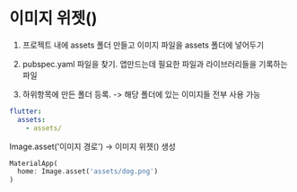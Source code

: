 # 이미지 위젯()

1. 프로젝트 내에 assets 폴더 만들고 이미지 파일을 assets 폴더에 넣어두기

2. pubspec.yaml 파일을 찾기. 앱만드는데 필요한 파일과 라이브러리들을 기록하는 파일

3. 하위항목에 만든 폴더 등록. -> 해당 폴더에 있는 이미지들 전부 사용 가능

```yaml
flutter:
  assets:
    - assets/
```

Image.asset('이미지 경로') -> 이미지 위젯() 생성

```dart
MaterialApp(
  home: Image.asset('assets/dog.png')
)
```

